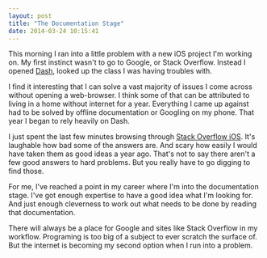 ```yaml
---
layout: post
title: "The Documentation Stage"
date: 2014-03-24 10:15:41
---
```


This morning I ran into a little problem with a new iOS project I'm working on.  My first instinct wasn't to go to Google, or Stack Overflow.  Instead I opened [Dash][1], looked up the class I was having troubles with.

I find it interesting that I can solve a vast majority of issues I come across without opening a web-browser.  I think some of that can be attributed to living in a home without internet for a year.  Everything I came up against had to be solved by offline documentation or Googling on my phone.  That year I began to rely heavily on Dash.

I just spent the last few minutes browsing through [Stack Overflow iOS][2].  It's laughable how bad some of the answers are.  And scary how easily I would have taken them as good ideas a year ago.  That's not to say there aren't a few good answers to hard problems.  But you really have to go digging to find those.

For me, I've reached a point in my career where I'm into the documentation stage.  I've got enough expertise to have a good idea what I'm looking for.  And just enough cleverness to work out what needs to be done by reading that documentation.

There will always be a place for Google and sites like Stack Overflow in my workflow.  Programing is too big of a subject to ever scratch the surface of.  But the internet is becoming my second option when I run into a problem.


[1]: http://kapeli.com/dash
[2]: http://stackoverflow.com/questions/tagged/ios